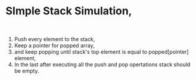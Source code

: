 # SImple Stack Simulation,
​
1. Push every element to the stack,
2. Keep a pointer for popped array,
3. and keep popping until stack's top element is equal to popped[pointer] element,
4. In the last after executing all the push and pop opertations stack should be empty.